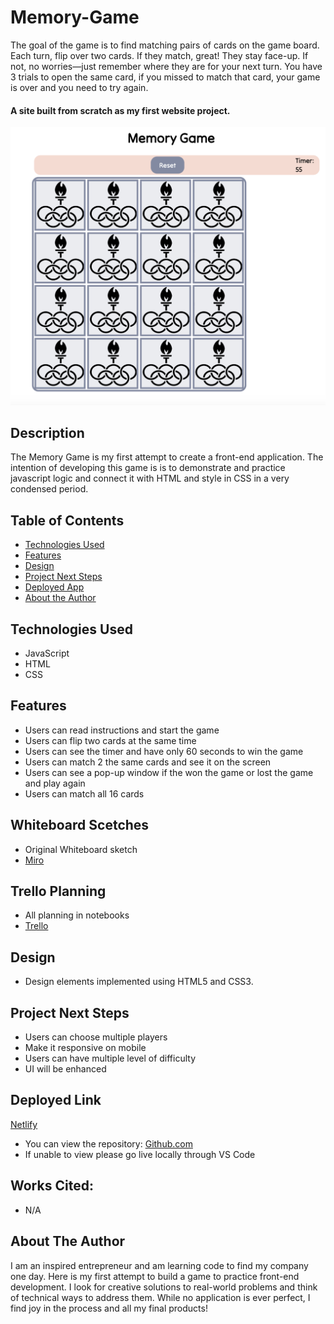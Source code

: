 # Memory-Game
The goal of the game is to find matching pairs of cards on the game board. Each turn, flip over two cards. If they match, great! They stay face-up. If not, no worries—just remember where they are for your next turn. You have 3 trials to open the same card, if you missed to match that card, your game is over and you need to try again. 

#### A site built from scratch as my first website project.
<img src="./Img_library/Game.png" alt="Game Screen"/>

## Description
The Memory Game is my first attempt to create a front-end application. The intention of developing this game is is to demonstrate and practice javascript logic and connect it with HTML and style in CSS in a very condensed period. 

## Table of Contents
* [Technologies Used](#technologiesused)
* [Features](#features)
* [Design](#design)
* [Project Next Steps](#nextsteps)
* [Deployed App](#deployment)
* [About the Author](#author)

## <a name="technologiesused"></a>Technologies Used
* JavaScript
* HTML
* CSS


## Features
* Users can read instructions and start the game
* Users can flip two cards at the same time
* Users can see the timer and have only 60 seconds to win the game
* Users can match 2 the same cards and see it on the screen 
* Users can see a pop-up window if the won the game or lost the game and play again 
* Users can match all 16 cards
  
## Whiteboard Scetches
* Original Whiteboard sketch
* [Miro](https://miro.com/app/board/uXjVNdX8i8M=/)

## Trello Planning
* All planning in notebooks
* [Trello](https://trello.com/b/MkTwlDZ3/project-1)

## <a name="design"></a>Design
* Design elements implemented using HTML5 and CSS3. 


## <a name="nextsteps"></a>Project Next Steps
* Users can choose multiple players
* Make it responsive on mobile
* Users can have multiple level of difficulty
* UI will be enhanced

## <a name="deployment"></a>Deployed Link
[Netlify](https://arlosa999.github.io/Memory-Game/)

* You can view the repository:
[Github.com](https://github.com/Arlosa999/Memory-Game)
* If unable to view please go live locally through VS Code
    
## Works Cited:
* N/A


## <a name="author"></a>About The Author
I am an inspired entrepreneur and am learning code to find my company one day. Here is my first attempt to build a game to practice front-end development. I look for creative solutions to real-world problems and think of technical ways to address them. While no application is ever perfect, I find joy in the process and all my final products!
